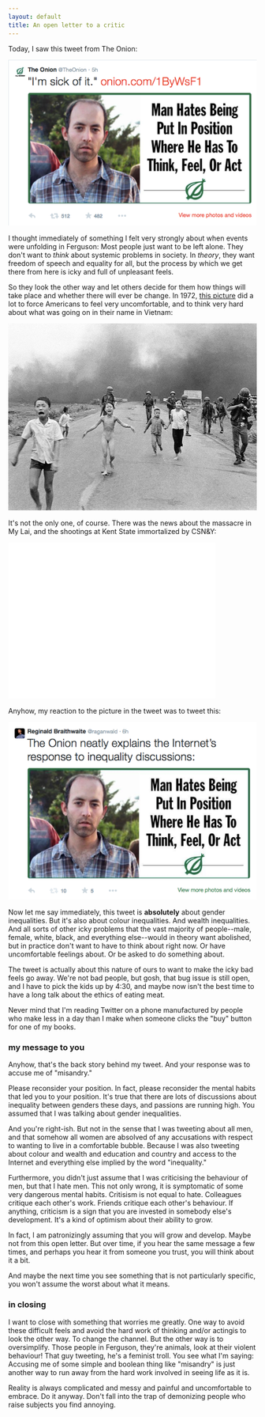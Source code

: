 ```yaml
---
layout: default
title: An open letter to a critic
---
```


Today, I saw this tweet from The Onion:

![onion image](/assets/images/onion.png)

I thought immediately of something I felt very strongly about when events were unfolding in Ferguson: Most people just want to be left alone. They don't want to *think* about systemic problems in society. In *theory*, they want freedom of speech and equality for all, but the process by which we get there from here is icky and full of unpleasant feels.

So they look the other way and let others decide for them how things will take place and whether there will ever be change. In 1972, [this picture][1] did a lot to force Americans to feel very uncomfortable, and to think very hard about what was going on in their name in Vietnam:

[1]: http://www.people.com/article/nick-ut-napalm-girl-photo-kim-phuc

![Kim Phuc](/assets/images/kim_phuc.jpg)

It's not the only one, of course. There was the news about the massacre in My Lai, and the shootings at Kent State immortalized by CSN&Y:

<iframe width="420" height="315" src="//www.youtube.com/embed/JCS-g3HwXdc" frameborder="0" allowfullscreen></iframe>

Anyhow, my reaction to the picture in the tweet was to tweet this:

![My tweet about inequality](/assets/images/mytweet.png)

Now let me say immediately, this tweet is **absolutely** about gender inequalities. But it's also about colour inequalities. And wealth inequalities. And all sorts of other icky problems that the vast majority of people--male, female, white, black, and everything else--would in theory want abolished, but in practice don't want to have to think about right now. Or have uncomfortable feelings about. Or be asked to do something about.

The tweet is actually about this nature of ours to want to make the icky bad feels go away. We're not bad people, but gosh, that bug issue is still open, and I have to pick the kids up by 4:30, and maybe now isn't the best time to have a long talk about the ethics of eating meat.

Never mind that I'm reading Twitter on a phone manufactured by people who make less in a day than I make when someone clicks the "buy" button for one of my books.

### my message to you

Anyhow, that's the back story behind my tweet. And your response was to accuse me of "misandry."

Please reconsider your position. In fact, please reconsider the mental habits that led you to your position. It's true that there are lots of discussions about inequality between genders these days, and passions are running high. You assumed that I was talking about gender inequalities.

And you're right-ish. But not in the sense that I was tweeting about all men, and that somehow all women are absolved of any accusations with respect to wanting to live in a comfortable bubble. Because I was also tweeting about colour and wealth and education and country and access to the Internet and everything else implied by the word "inequality."

Furthermore, you didn't just assume that I was criticising the behaviour of men, but that I hate men. This not only wrong, it is symptomatic of some very dangerous mental habits. Critisism is not equal to hate. Colleagues critique each other's work. Friends critique each other's behaviour. If anything, criticism is a sign that you are invested in somebody else's development. It's a kind of optimism about their ability to grow.

In fact, I am patronizingly assuming that you will grow and develop. Maybe not from this open letter. But over time, if you hear the same message a few times, and perhaps you hear it from someone you trust, you will think about it a bit.

And maybe the next time you see something that is not particularly specific, you won't assume the worst about what it means.

### in closing

I want to close with something that worries me greatly. One way to avoid these difficult feels and avoid the hard work of thinking and/or actingis to look the other way. To change the channel. But the other way is to oversimplify. Those people in Ferguson, they're animals, look at their violent behaviour! That guy tweeting, he's a feminist troll. You see what I'm saying: Accusing me of some simple and boolean thing like "misandry" is just another way to run away from the hard work involved in seeing life as it is.

Reality is always complicated and messy and painful and uncomfortable to embrace. Do it anyway. Don't fall into the trap of demonizing people who raise subjects you find annoying.
